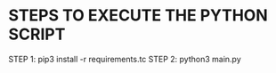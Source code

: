 # STEPS TO EXECUTE THE PYTHON SCRIPT

STEP 1: pip3 install -r requirements.tc
STEP 2: python3 main.py